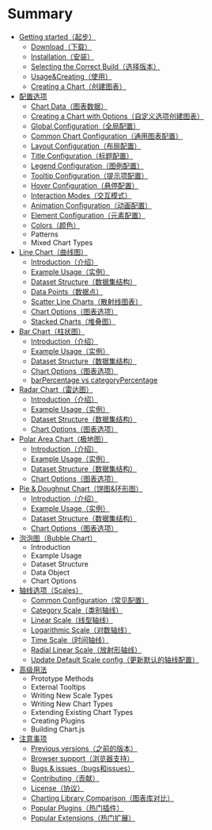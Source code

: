 # Summary

* [Getting started（起步）](qi-bu/qi-bu.md)
  * [Download（下载）](qi-bu/qi-bu.md#xiazai)
  * [Installation（安装）](qi-bu/qi-bu.md#anzhuang)
  * [Selecting the Correct Build（选择版本）](qi-bu/qi-bu.md#xuanzebanben)
  * [Usage&Creating（使用）](qi-bu/qi-bu.md#shiyong)
  * [Creating a Chart（创建图表）](qi-bu/qi-bu.md#creating)
* [配置选项](pei-zhi-xuan-xiang/pei-zhi-xuan-xiang.md)
  * [Chart Data（图表数据）](pei-zhi-xuan-xiang/pei-zhi-xuan-xiang.md#tu-biao-shu-ju)
  * [Creating a Chart with Options（自定义选项创建图表）](pei-zhi-xuan-xiang/pei-zhi-xuan-xiang.md#zi-ding-yi-xuan-xiang)
  * [Global Configuration（全局配置）](pei-zhi-xuan-xiang/pei-zhi-xuan-xiang.md#quan-ju-pei-zhi)
  * [Common Chart Configuration（通用图表配置）](pei-zhi-xuan-xiang/pei-zhi-xuan-xiang.md#tong-yong-tu-biao-pei-zhi)
  * [Layout Configuration（布局配置）](pei-zhi-xuan-xiang/pei-zhi-xuan-xiang.md#bu-ju-pei-zhi)
  * [Title Configuration（标题配置）](pei-zhi-xuan-xiang/pei-zhi-xuan-xiang.md#biao-ti-pei-zhi)
  * [Legend Configuration（图例配置）](pei-zhi-xuan-xiang/pei-zhi-xuan-xiang.md#tu-li-pei-zhi)
  * [Tooltip Configuration（提示项配置）](pei-zhi-xuan-xiang/pei-zhi-xuan-xiang.md#ti-shi-xiang-pei-zhi)
  * [Hover Configuration（悬停配置）](pei-zhi-xuan-xiang/pei-zhi-xuan-xiang.md#xuan-ting-pei-zhi)
  * [Interaction Modes（交互模式）](pei-zhi-xuan-xiang/pei-zhi-xuan-xiang.md#jiao-hu-mo-shi)
  * [Animation Configuration（动画配置）](pei-zhi-xuan-xiang/pei-zhi-xuan-xiang.md#dong-hua-pei-zhi)
  * [Element Configuration（元素配置）](pei-zhi-xuan-xiang/pei-zhi-xuan-xiang.md#yuan-su-pei-zhi)
  * [Colors（颜色）](pei-zhi-xuan-xiang/pei-zhi-xuan-xiang.md#yan-se)
  * Patterns
  * Mixed Chart Types
* [Line Chart（曲线图）](qu-xian-tu/qu-xian-tu.md)
  * [Introduction（介绍）](qu-xian-tu/qu-xian-tu.md#introduction)
  * [Example Usage（实例）](qu-xian-tu/qu-xian-tu.md#example-usage)
  * [Dataset Structure（数据集结构）](qu-xian-tu/qu-xian-tu.md#dataset-structure)
  * [Data Points（数据点）](qu-xian-tu/qu-xian-tu.md#data-points)
  * [Scatter Line Charts（散射线图表）](qu-xian-tu/qu-xian-tu.md#scatter-line-charts)
  * [Chart Options（图表选项）](qu-xian-tu/qu-xian-tu.md#chart-options)
  * [Stacked Charts（堆叠图）](qu-xian-tu/qu-xian-tu.md#stacked-charts)
* [Bar Chart（柱状图）](zhu-zhuang-tu/zhu-zhuang-tu.md)
  * [Introduction（介绍）](zhu-zhuang-tu/zhu-zhuang-tu.md#Introduction)
  * [Example Usage（实例）](zhu-zhuang-tu/zhu-zhuang-tu.md#example)
  * [Dataset Structure（数据集结构）](zhu-zhuang-tu/zhu-zhuang-tu.md#dataset)
  * [Chart Options（图表选项）](zhu-zhuang-tu/zhu-zhuang-tu.md#option)
  * [barPercentage vs categoryPercentage](zhu-zhuang-tu/zhu-zhuang-tu.md#vs)
* [Radar Chart（雷达图）](lei-da-tu/lei-da-tu.md)
  * [Introduction（介绍）](lei-da-tu/lei-da-tu.md#Introduction)
  * [Example Usage（实例）](lei-da-tu/lei-da-tu.md#example)
  * [Dataset Structure（数据集结构）](lei-da-tu/lei-da-tu.md#dataset)
  * [Chart Options（图表选项）](lei-da-tu/lei-da-tu.md#option)
* [Polar Area Chart（极地图）](ji-di-tu/ji-di-tu.md)
  * [Introduction（介绍）](ji-di-tu/ji-di-tu.md#Introduction)
  * [Example Usage（实例）](ji-di-tu/ji-di-tu.md#example)
  * [Dataset Structure（数据集结构）](ji-di-tu/ji-di-tu.md#dataset)
  * [Chart Options（图表选项）](ji-di-tu/ji-di-tu.md#option)
* [Pie & Doughnut Chart（饼图&环形图）](bing-tu/bing-tu.md)
  * [Introduction（介绍）](bing-tu/bing-tu.md#Introduction)
  * [Example Usage（实例）](bing-tu/bing-tu.md#example)
  * [Dataset Structure（数据集结构）](bing-tu/bing-tu.md#dataset)
  * [Chart Options（图表选项）](bing-tu/bing-tu.md#option)
* [泡泡图（Bubble Chart）](pao-pao-tu/pao-pao-tu.md)
  * Introduction
  * Example Usage
  * Dataset Structure
  * Data Object
  * Chart Options
* [轴线选项（Scales）](zhou-xian-xuan-xiang/zhou-xian-xuan-xiang.md)
  * [Common Configuration（常见配置）](zhou-xian-xuan-xiang/zhou-xian-xuan-xiang.md#common)
  * [Category Scale（类别轴线）](zhou-xian-xuan-xiang/zhou-xian-xuan-xiang.md#category)
  * [Linear Scale（线型轴线）](zhou-xian-xuan-xiang/zhou-xian-xuan-xiang.md#linear)
  * [Logarithmic Scale（对数轴线）](zhou-xian-xuan-xiang/zhou-xian-xuan-xiang.md#logarithmic)
  * [Time Scale（时间轴线）](zhou-xian-xuan-xiang/zhou-xian-xuan-xiang.md#time)
  * [Radial Linear Scale（放射形轴线）](zhou-xian-xuan-xiang/zhou-xian-xuan-xiang.md#radial)
  * [Update Default Scale config（更新默认的轴线配置）](zhou-xian-xuan-xiang/zhou-xian-xuan-xiang.md#update)
* [高级用法](gao-ji-yong-fa/gao-ji-yong-fa.md)
  * Prototype Methods
  * External Tooltips
  * Writing New Scale Types
  * Writing New Chart Types
  * Extending Existing Chart Types
  * Creating Plugins
  * Building Chart.js
* [注意事项](zhu-yi-shi-xiang/zhu-yi-shi-xiang.md)
  * [Previous versions（之前的版本）](zhu-yi-shi-xiang/zhu-yi-shi-xiang.md#previous)
  * [Browser support（浏览器支持）](zhu-yi-shi-xiang/zhu-yi-shi-xiang.md#browser)
  * [Bugs & issues（bugs和issues）](zhu-yi-shi-xiang/zhu-yi-shi-xiang.md#bugs)
  * [Contributing（贡献）](zhu-yi-shi-xiang/zhu-yi-shi-xiang.md#contribution)
  * [License（协议）](zhu-yi-shi-xiang/zhu-yi-shi-xiang.md#license)
  * [Charting Library Comparison（图表库对比）](zhu-yi-shi-xiang/zhu-yi-shi-xiang.md#charting)
  * [Popular Plugins（热门插件）](zhu-yi-shi-xiang/zhu-yi-shi-xiang.md#plugin)
  * [Popular Extensions（热门扩展）](zhu-yi-shi-xiang/zhu-yi-shi-xiang.md#extension)

